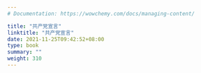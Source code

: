 ```yaml
---
# Documentation: https://wowchemy.com/docs/managing-content/

title: "共产党宣言"
linktitle: "共产党宣言"
date: 2021-11-25T09:42:52+08:00
type: book
summary: ""
weight: 310
---
```

